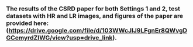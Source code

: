 ### The results of the CSRD paper for both Settings 1 and 2, test datasets with HR and LR images, and figures of the paper are provided here: (https://drive.google.com/file/d/103WWcJIJ9LFgnEr8QWvgDGCemyrdZIWG/view?usp=drive_link).

